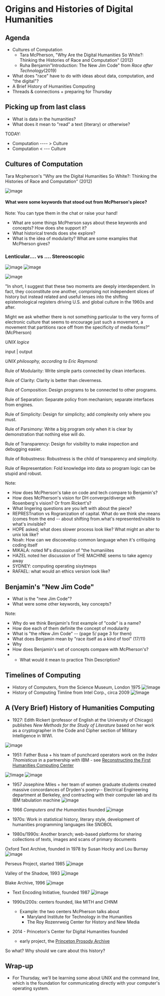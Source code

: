 # Origins and Histories of Digital Humanities



## Agenda

- Cultures of Computation
	- Tara McPherson, "Why Are the Digital Humanities So White?: Thinking the Histories of Race and Computation" (2012)
	- Ruha Benjamin"Introduction: The New Jim Code" from *Race after Technology*(2019) 
- What does "race" have to do with ideas about data, computation, and "the digital"?
- A Brief History of Humanities Computing
- Threads & connections + preparing for Thursday 



## Picking up from last class

- What is data in the humanities?<!-- .element: class="fragment" data-fragment-index="1" -->
- What does it mean to "read" a text (literary) or otherwise? <!-- .element: class="fragment" data-fragment-index="2" -->

TODAY: <!-- .element: class="fragment" data-fragment-index="3" -->
- Computation ---- > Culture <!-- .element: class="fragment" data-fragment-index="4" -->
- Computation  < ---  Culture<!-- .element: class="fragment" data-fragment-index="5" -->



## Cultures of Computation
Tara Mcpherson's "Why are the Digital Humanities So White?: Thinking the Histories of Race and Computation" (2012)

![image](../images/mcpherson2.png)


#### What were some keywords that stood out from McPherson's piece?

Note:
You can type them in the chat or raise your hand!


- What are some things McPherson says about these keywords and concepts? How does she support it? <!-- .element: class="fragment" data-fragment-index="1" -->
- What historical trends does she explore?<!-- .element: class="fragment" data-fragment-index="2" -->
- What is the idea of modularity? What are some examples that McPherson gives?<!-- .element: class="fragment" data-fragment-index="2" -->


### **Lenticular**....  vs .... **Stereoscopic**

![image](../images/lenticular.gif) ![image](../images/stereoscopic.png)


![image](../images/stereographic-separate.jpg)


"In short, I suggest that these two moments are deeply interdependent. In fact, they coconstitute one another, comprising not independent slices of history but instead related and useful lenses into the shifting epistemological registers driving U.S. and global culture in the 1960s and after.

Might we ask whether there is not something particular to the very forms of electronic culture that seems to encourage just such a movement, a movement that partitions race off from the specificity of media forms?" (McPherson)


*UNIX logice*

input | output


*UNIX philosophy, according to Eric Raymond:*

Rule of Modularity: Write simple parts connected by clean interfaces.

Rule of Clarity: Clarity is better than cleverness.

Rule of Composition: Design programs to be connected to other programs.

Rule of Separation: Separate policy from mechanism; separate interfaces from engines.

Rule of Simplicity: Design for simplicity; add complexity only where you must.

Rule of Parsimony: Write a big program only when it is clear by demonstration that nothing else will do.

Rule of Transparency: Design for visibility to make inspection and debugging easier.

Rule of Robustness: Robustness is the child of transparency and simplicity.

Rule of Representation: Fold knowledge into data so program logic can be stupid and robust. 


Note:
- How does McPherson's take on code and tech compare to Benjamin's? 
- How does McPherson's vision for DH converge/diverge with Rosenberg's vision? Or from Rickert's?
- What lingering questions are you left with about the piece?
- REPRESTnation vs Rogranization of capital. What do we think she means (comes from the end -- about shifting from.what's represented/visible to what's invisible?
- HOPE asked; what does slower process look like? What might an alter to unix lok like?
- Noah: How can we discoevelop common language when it's critiquing coding itself 
- MIKALA: noted M's discussion of "the humaniiites
- HAZEL noted her discussion of THE MACHINE seems to take agency away
- SYDNEY: computing operating sisytmeps
- RAFAEL: what would an ethics version look like?




## Benjamin's "New Jim Code"

- What is the "new Jim Code"?
- What were some other keywords, key concepts?


Note:
- Why do we think Benjamin's first example of "code" is a name? 
- How doe each of them definite the concept of modularity
- What is "the nNew Jim Code"  -- (page 5/ page 3 for them)
- What does Benjamin mean by "race itself as a kind of tool" (17/11)
- Why
- How does Benjamin's set of concepts compare with McPherson's?
- - What would it mean to practice Thin Description?


## Timelines of Computing

- History of Computers, from the Science Museum, London 1975
![!image](../images/historyofcomputers1975uk-science-museum.jpg)
- History of Computing Timline from Intel Corp., circa 2009
![!image](../images/intel-timeline.gif)



## A (Very Brief) History of Humanities Computing


- 1927: Edith Rickert (professor of English at the University of Chicago) publishes *New Methods for the Study of Literature* based on her work as a cryptographer in the Code and Cipher section of Military Intelligence in WWI.

![image](../images/chart-Rickert.png)


- 1951: Father Busa + his team of punchcard operators work on the *Index Thomisticus*  in a partnership with IBM - see [Reconstructing the First Humanities Computing Center](http://www.recaal.org/)

![!image](../images/busa-card.png) ![image](../images/busa-punch-card-operators.jpg)


- 1957 Josephine Miles + her team of women graduate students created massive concordances of Dryden's poetry--  Electrical Engineering department at Berkeley, and contracting with their computer lab and its IBM tabulation machine
![image](../images/miles-concordance.jpg)


- 1966 *Computers and the Humanities* founded
![image](../images/computers_hums_firstissue.gif)

- 1970s: Work in statistical history, literary style, development of humanities programming languages like SNOBOL


- 1980s/1990s: Another branch; web-based platforms for sharing collections of texts, images and scans of primary documents

Oxford Text Archive, founded in 1978 by Susan Hocky and Lou Burnay
![image](../images/ota.png)


Perseus Project, started 1985
![image](../images/perseus.png)


Valley of the Shadow, 1993
![image](../images/vots.png)


Blake Archive, 1996
![image](../images/blake.png)


- Text Encoding Initiative, founded 1987
![image](../images/tei.jpg)


- 1990s/200s: centers founded, like MITH and CHNM
	- Example: the two centers McPherson talks about
		- Maryland Institute for Technology in the Humanities 
		- The Roy Rozenrweig Center for History and New Media


- 2014 - Princeton's Center for Digital Humanities founded
	- early project, the [Princeton Prosody Archive](https://prosody.princeton.edu/prosody/)




So what? Why should we care about this history?



## Wrap-up

- For Thursday, we'll be learning some about UNIX and the command line, which is the foundation for communicating directly with your computer's operating system.